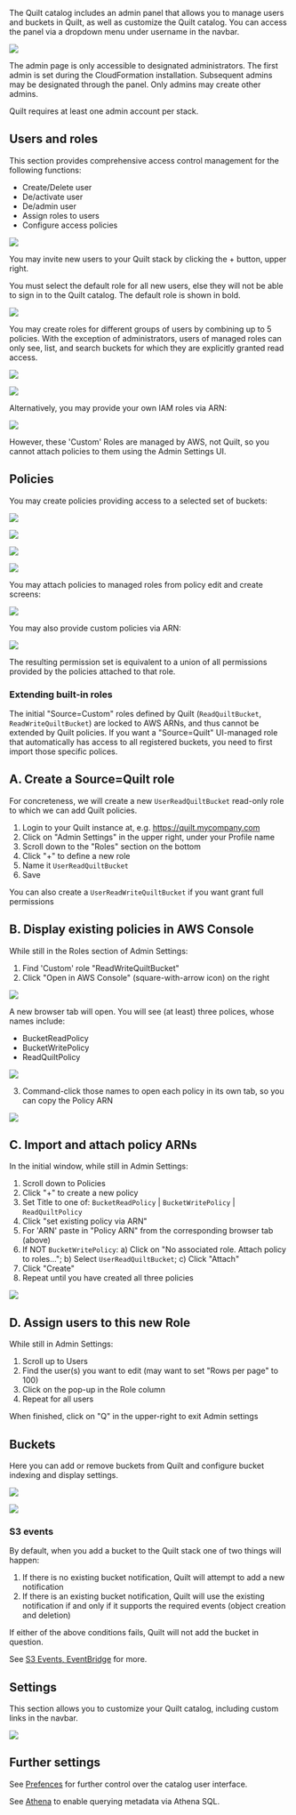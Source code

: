 The Quilt catalog includes an admin panel that allows you to manage
users and buckets in Quilt, as well as customize the Quilt catalog. You can access
the panel via a dropdown menu under username in the navbar.

![](../imgs/admin-dropdown.png)

The admin page is only accessible to designated administrators. The first admin
is set during the CloudFormation installation. Subsequent admins may be designated
through the panel. Only admins may create other admins.

Quilt requires at least one admin account per stack.


## Users and roles

This section provides comprehensive access control management for the following
functions:
* Create/Delete user
* De/activate user
* De/admin user
* Assign roles to users
* Configure access policies

![](../imgs/admin-users-roles.png)

You may invite new users to your Quilt stack by clicking the + button, upper right.

You must select the default role for all new users, else they will not be able
to sign in to the Quilt catalog. The default role is shown in bold.

![](../imgs/default-role.png)

You may create roles for different groups of users by combining up to 5 policies.
With the exception of administrators, users of managed roles can only see, list,
and search buckets for which they are explicitly granted read access.

![](../imgs/admin-role-managed-create.png)

![](../imgs/admin-role-managed-attach-policy.png)

Alternatively, you may provide your own IAM roles via ARN:

![](../imgs/admin-role-unmanaged-create.png)

However, these 'Custom' Roles are managed by AWS, not Quilt,
so you cannot attach policies to them using the Admin Settings UI.

## Policies

You may create policies providing access to a selected set of buckets:

![](../imgs/admin-policy-managed-create.png)

![](../imgs/admin-policy-managed-bucket-access-add.png)

![](../imgs/admin-policy-managed-bucket-access.png)

![](../imgs/admin-policy-managed-bucket-access-change.png)

You may attach policies to managed roles from policy edit and create screens:

![](../imgs/admin-policy-attach-to-role.png)

You may also provide custom policies via ARN:

![](../imgs/admin-policy-unmanaged-create.png)

The resulting permission set is equivalent to a union of all permissions
provided by the policies attached to that role.


### Extending built-in roles

The initial "Source=Custom" roles defined by Quilt (`ReadQuiltBucket`, `ReadWriteQuiltBucket`) are locked to AWS ARNs, and thus cannot be extended by Quilt policies.  If you want a "Source=Quilt" UI-managed role that automatically has access to all registered buckets, you need to first import those specific polices.


## A. Create a Source=Quilt role

For concreteness, we will create a new `UserReadQuiltBucket` read-only role to which we can add Quilt policies.

1. Login to your Quilt instance at, e.g. https://quilt.mycompany.com
2. Click on "Admin Settings" in the upper right, under your Profile name
3. Scroll down to the "Roles" section on the bottom
4. Click "+" to define a new role
5. Name it `UserReadQuiltBucket`
6. Save

You can also create a `UserReadWriteQuiltBucket` if you want grant full permissions

## B. Display existing policies in AWS Console

While still in the Roles section of Admin Settings:

1. Find 'Custom' role "ReadWriteQuiltBucket"
2. Click "Open in AWS Console" (square-with-arrow icon) on the right

![](../imgs/admin-policy-aws-open.png)

A new browser tab will open.
You will see (at least) three polices, whose names include:
* BucketReadPolicy
* BucketWritePolicy
* ReadQuiltPolicy

![](../imgs/admin-policy-aws-list.png)

3. Command-click those names to open each policy in its own tab, so you can copy the Policy ARN

![](../imgs/admin-policy-arn.png)


## C. Import and attach policy ARNs

In the initial window, while still in Admin Settings:

1. Scroll down to Policies
2. Click "+" to create a new policy
3. Set Title to one of: `BucketReadPolicy` | `BucketWritePolicy` | `ReadQuiltPolicy`
4. Click "set existing policy via ARN"
5. For 'ARN' paste in "Policy ARN" from the corresponding browser tab (above)
6. If NOT `BucketWritePolicy`: a) Click on "No associated role. Attach policy to roles..."; b) Select `UserReadQuiltBucket`; c) Click "Attach"
7. Click "Create"
8. Repeat until you have created all three policies

![](../imgs/admin-policy-create.png)


## D. Assign users to this new Role

While still in Admin Settings:

1. Scroll up to Users
2. Find the user(s) you want to edit (may want to set "Rows per page" to 100)
3. Click on the pop-up in the Role column
4. Repeat for all users

When finished, click on "Q" in the upper-right to exit Admin settings

## Buckets

Here you can add or remove buckets from Quilt and configure bucket indexing and
display settings.
<!--TODO explain sub sections of bucket editor !-->

![](../imgs/admin-buckets.png)

![](../imgs/admin-buckets-add.png)

### S3 events

By default, when you add a bucket to the Quilt stack one of two things will happen:

1. If there is no existing bucket notification, Quilt will attempt to add a new notification
1. If there is an existing bucket notification, Quilt will use the existing notification if and only if it supports the required events (object creation and deletion)

If either of the above conditions fails, Quilt will not add the bucket in question.

See [S3 Events, EventBridge](EventBridge.md) for more.

## Settings

This section allows you to customize your Quilt catalog, including custom links
in the navbar.

![](../imgs/admin-settings.png)

## Further settings
See [Prefences](Preferences.md) for further control over the catalog user interface.

See [Athena](../advanced-features/athena.md) to enable querying metadata via Athena SQL.
